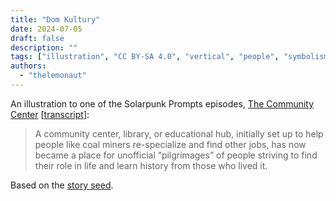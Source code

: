 ```yaml
---
title: "Dom Kultury"
date: 2024-07-05
draft: false
description: ""
tags: ["illustration", "CC BY-SA 4.0", "vertical", "people", "symbolism", "wind turbine", "mining"]
authors:
  - "thelemonaut"
---
```


An illustration to one of the Solarpunk Prompts episodes, [The Community Center](https://podcast.tomasino.org/@SolarpunkPrompts/episodes/the-community-center) [[transcript](https://wiki.tomasino.org/writing/Solarpunk-Prompts---The-Community-Center)]:

> A community center, library, or educational hub, initially set up to help people like coal miners re-specialize and find other jobs, has now became a place for unofficial “pilgrimages” of people striving to find their role in life and learn history from those who lived it.

Based on the [story seed](/pl/seeds/the-community-center).
